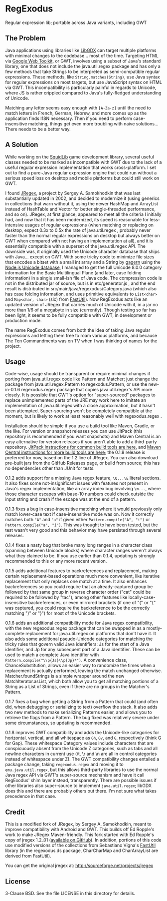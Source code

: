 # RegExodus
Regular expression lib; portable across Java variants, including GWT

## The Problem

Java applications using libraries like [LibGDX](https://libgdx.badlogicgames.com/)
can target multiple platforms with minimal changes to the codebase... most of the
time. Targeting HTML via [Google Web Toolkit](http://www.gwtproject.org/), or GWT,
involves using a subset of Java's standard library, one that does not include the
java.util.regex package and has only a few methods that take Strings to be interpreted
as semi-compatible regular expressions. These methods, like `String.matches(String)`,
use Java syntax for regular expressions on most targets, but use JavaScript syntax on
HTML via GWT. This incompatibility is particularly painful in regards to Unicode,
where JS is rather crippled compared to Java's fully-fledged understanding of Unicode.

Matching any letter seems easy enough with `[A-Za-z]` until the need to match letters
in French, German, Hebrew, and more comes up as the application finds I18N necessary.
Then if you need to perform case-insensitive matching, things get even more troubling
with naive solutions... There needs to be a better way.

## A Solution

While working on the [SquidLib](https://github.com/SquidPony/SquidLib) game development
library, several useful classes needed to be marked as incompatible with GWT due to
the lack of a useful regular expression implementation that works cross-platform.
I set out to find a pure-Java regular expression engine that could run without a serious
speed loss on desktop and mobile platforms but could still work on GWT.

I found [JRegex](http://sourceforge.net/projects/jregex), a project by Sergey A.
Samokhodkin that was last substantially updated in 2002, and decided to modernize
it (using generics in collections that warn without it, using the newer HashMap and
ArrayList instead of HashTable and Vector for better single-threaded performance, and
so on). JRegex, at first glance, appeared to meet all the criteria I initially had, and
now that it has been modernized, its speed is reasonable for less-intensive usages of
regular expressions (when matching or replacing on desktop, expect 0.3x to 0.5x the rate
of java.util.regex , probably never faster than the normal regular expressions on desktop
but always better on GWT when compared with not having an implementation at all), and it
is essentially compatible with a superset of the java.util.regex API. The downside was,
it originally used the Unicode character database that ships with Java... except on GWT.
With some tricky code to minimize file sizes that encodes a bitset with a small int array
and a String by [gagern](https://gist.github.com/gagern/89db1179766a702c564d) using the
[Node.js Unicode database](https://github.com/mathiasbynens/node-unicode-data), I managed
to get the full Unicode 8.0.0 category information for the Basic Multilingual Plane (and
later, case folding information) in a single small-ish file of Java code. The compression
code is not in the distributed jar of source, but is in etc/generator.js , and the end
result is distributed in src/main/java/regexodus/Category.java (which also has case
folding information, and uses primitive equivalents to `List<char>` and `Map<char, char>`
(sic) from [FastUtil](https://github.com/vigna/fastutil)). Now RegExodus acts like an
updated version of JRegex that carries much of Unicode with it, in a jar no more than 1/6
of a megabyte in size (currently). Though testing so far has been light, it seems to be
fully compatible with GWT, in development or production mode.

The name RegExodus comes from both the idea of taking Java regular expressions and
letting them free to roam various platforms, and because The Ten Commandments was on TV
when I was thinking of names for the project.

## Usage

Code-wise, usage should be transparent or require minimal changes if porting from
java.util.regex code like Pattern and Matcher; just change the package from
java.util.regex.Pattern to regexodus.Pattern, or use the new-in-0.1.6 regexodus.regex
package that copies java.util.regex's API more closely. It is possible that GWT's option
for "super-sourced" packages to replace unimplemented parts of the JRE may work here
to imitate an implementation of java.util.regex with a close approximation, but it
hasn't been attempted. Super-sourcing won't be completely compatible at the moment,
but is likely to work at least reasonably well with regexodus.regex .

Installation should be simple if you use a build tool like Maven, Gradle, or the like.
For version or snapshot releases you can use JitPack (this repository is recommended
if you want snapshots) and Maven Central is an easy alternative for
version releases if you aren't able to add a third-party repository.
[JitPack instructions for common build tools are here](https://jitpack.io/#tommyettinger/RegExodus),
and [Maven Central instructions for more build tools are
here](http://search.maven.org/#artifactdetails%7Ccom.github.tommyettinger%7Cregexodus%7C0.1.7%7Cjar);
the 0.1.8 release is preferred for now, based on the 1.2 line of JRegex. You can
also download pre-built jars from the GitHub Releases page, or build from
source; this has no dependencies other than JUnit for tests.

0.1.2 adds support for a missing Java regex feature, `\Q...\E` literal sections.
It also fixes some not-insignificant issues with features not present in Java's
regex implementation, like an array index bug involving `\m...`, where those
character escapes with base-10 numbers could check outside the input string and
crash if the escape was at the end of a pattern.

0.1.3 fixes a bug in case-insensitive matching where it would previously only
match lower-case text if case-insensitive mode was on. Now it correctly matches
both `"A"` and `"a"` if given either `Pattern.compile("A", "i")` or
`Pattern.compile("a", "i")`. This was thought to have been tested, but the test
wasn't very good and this behavior may have persisted through several releases.

0.1.4 fixes a nasty bug that broke many long ranges in a character class
(spanning between Unicode blocks) where character ranges weren't always what
they claimed to be. If you use earlier than 0.1.4, updating is strongly
recommended to this or any more recent version.

0.1.5 adds additional features to backreferences and replacement, making certain
replacement-based operations much more convenient, like iterative replacement
that only replaces one match at a time. It also enhances backreferences so you
could require that an already-captured group be followed by that same group in
reverse character order ("cat" could be required to be followed by "tac"), among
other features like locally-case-insensitive backreferences, or even mirrored
brackets (if one of "(" or "{" was captured, you could require the backreference
to be the correctly matching ")" or "}") for most of the Unicode brackets.

0.1.6 adds an additional compatibility mode for Java regex compatibility, with
the new regexodus.regex package that can be swapped in as a mostly-complete
replacement for java.util.regex on platforms that don't have it. It also adds
some additional pseudo-Unicode categories for matching the tricky rules that
govern valid Java identifiers:  Js for the *s*tart of a Java identifier, and Jp
for any subsequent *p*art of a Java identifier. These can be used to match a
complete Java identifier with `Pattern.compile("\\p{Js}\\p{Jp}*")`. A convenience
class, ChanceSubstitution, allows an easier way to randomize the times when
a replacement is actually performed, leaving the match unchanged otherwise.
Matcher.foundStrings is a simple wrapper around the new MatchIterator.asList,
which both allow you to get all matching portions of a String as a List of
Strings, even if there are no groups in the Matcher's Pattern.

0.1.7 fixes a bug when getting a String from a Pattern that could (and often did,
when debugging or serializing to text) overflow the stack. It also adds two new
methods to make serializing Patterns easier, and allows you to retrieve the flags
from a Pattern. The bug fixed was relatively severe under some circumstances, so
updating is recommended.

0.1.8 improves GWT compatibility and adds the Unicode-like categories for
horizontal, vertical, and all whitespace as `Gh`, `Gv`, and `G`, respectively
(think G for Gap). These whitespace Category values include characters that are
conspicuously absent from the Unicode Z categories, such as tabs and all newline
characters in current use (\t, \r and \n are all in control categories instead of
whitespace under Z). The GWT compatibility changes entailed a package change,
taking `regexodus.regex` and moving it to `emu.java.util.regex`, but this allows
third-party libraries to use the normal Java regex API via GWT's super-source
mechanism and have it call RegExodus' shim layer instead, transparently. There
are possible issues if other libraries also super-source to implement
`java.util.regex`; libGDX does this and there are probably others out there.
I'm not sure what takes precedence in that case.



## Credit

This is a modified fork of JRegex, by Sergey A. Samokhodkin, meant to improve
compatibility with Android and GWT. This builds off Ed Ropple's work to make
JRegex Maven-friendly. This fork started with Ed Ropple's copy of jregex 1.2_01
([available on GitHub](https://github.com/eropple/jregex)). In addition, portions
of this code use modified versions of the collections from Sebastiano Vigna's
[FastUtil](https://github.com/vigna/fastutil) library (in the regexodus.ds package,
CharCharMap and CharArrayList are derived from FastUtil).

You can get the original jregex at: http://sourceforge.net/projects/jregex

## License

3-Clause BSD. See the file LICENSE in this directory for details.
